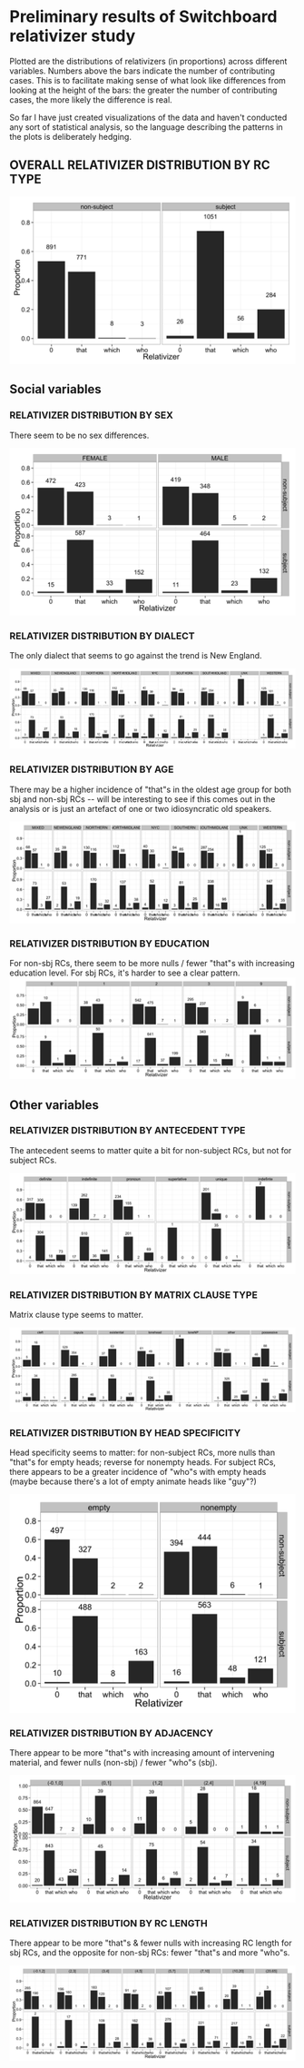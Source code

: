 # Preliminary results of Switchboard relativizer study

Plotted are the distributions of relativizers (in proportions) across different variables. Numbers above the bars indicate the number of contributing cases. This is to facilitate making sense of what look like differences from looking at the height of the bars: the greater the number of contributing cases, the more likely the difference is real. 

So far I have just created visualizations of the data and haven't conducted any sort of statistical analysis, so the language describing the patterns in the plots is deliberately hedging.

## OVERALL RELATIVIZER DISTRIBUTION BY RC TYPE

![](/graphs/relativizer_distribution_byrctype.jpg)

## Social variables


### RELATIVIZER DISTRIBUTION BY SEX

There seem to be no sex differences.

![](/graphs/relativizer_distribution_byrctype_bysex.jpg)

### RELATIVIZER DISTRIBUTION BY DIALECT
 
The only dialect that seems to go against the trend is New England.

![](/graphs/relativizer_distribution_byrctype_bydialect.jpg)

### RELATIVIZER DISTRIBUTION BY AGE

There may be a higher incidence of "that"s  in the oldest age group for both sbj and non-sbj RCs -- will be interesting to see if this comes out in the analysis or is just an artefact of one or two idiosyncratic old speakers.

![](/graphs/relativizer_distribution_byrctype_byage.jpg)

### RELATIVIZER DISTRIBUTION BY EDUCATION

For non-sbj RCs, there seem to be more nulls / fewer "that"s with increasing education level. For sbj RCs, it's harder to see a clear pattern.
![](/graphs/relativizer_distribution_byrctype_byeducation.jpg)

## Other variables

### RELATIVIZER DISTRIBUTION BY ANTECEDENT TYPE

The antecedent seems to matter quite a bit for non-subject RCs, but not for subject RCs.

![](/graphs/relativizer_distribution_byrctype_byantecedent.jpg)

### RELATIVIZER DISTRIBUTION BY MATRIX CLAUSE TYPE

Matrix clause type seems to matter.

![](/graphs/relativizer_distribution_byrctype_bymatrixclause.jpg)

### RELATIVIZER DISTRIBUTION BY HEAD SPECIFICITY

Head specificity seems to matter: for non-subject RCs, more nulls than "that"s for empty heads; reverse for nonempty heads. For subject RCs, there appears to be a greater incidence of "who"s with empty heads (maybe because there's a lot of empty animate heads like "guy"?)

![](/graphs/relativizer_distribution_byrctype_byheadspecificity.jpg)

### RELATIVIZER DISTRIBUTION BY ADJACENCY

There appear to be more "that"s with increasing amount of intervening material, and fewer nulls (non-sbj) / fewer "who"s (sbj).

![](/graphs/relativizer_distribution_byrctype_byadjacency.jpg)

### RELATIVIZER DISTRIBUTION BY RC LENGTH

There appear to be more "that"s & fewer nulls with increasing RC length for sbj RCs, and the opposite for non-sbj RCs: fewer "that"s and more "who"s.

![](/graphs/relativizer_distribution_byrctype_byrclength.jpg)






